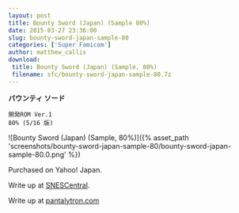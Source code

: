 ```yaml
---
layout: post
title: Bounty Sword (Japan) (Sample 80%)
date: 2015-03-27 23:36:00
slug: bounty-sword-japan-sample-80
categories: ['Super Famicom']
author: matthew_callis
download:
 title: Bounty Sword (Japan) (Sample, 80%)
 filename: sfc/bounty-sword-japan-sample-80.7z
---
```


__バウンティ ソード__

```
開発ROM Ver.1
80% (5/16 版)
```

![Bounty Sword (Japan) (Sample, 80%)]({% asset_path 'screenshots/bounty-sword-japan-sample-80/bounty-sword-japan-sample-80.0.png' %})

Purchased on Yahoo! Japan.

Write up at [SNESCentral](http://www.snescentral.com/review.php?id=0842&num=1&fancy=yes&article=proto).

Write up at [pantalytron.com](http://pantalytron.com/blog7.php/bounty-sword-80-beta)
